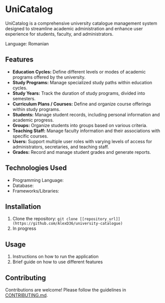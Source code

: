 # UniCatalog

UniCatalog is a comprehensive university catalogue management system designed to streamline academic administration and enhance user experience for students, faculty, and administrators.


Language: Romanian

## Features

- **Education Cycles:** Define different levels or modes of academic programs offered by the university.
- **Study Programs:** Manage specialized study paths within education cycles.
- **Study Years:** Track the duration of study programs, divided into semesters.
- **Curriculum Plans / Courses:** Define and organize course offerings within study programs.
- **Students:** Manage student records, including personal information and academic progress.
- **Groups:** Organize students into groups based on various criteria.
- **Teaching Staff:** Manage faculty information and their associations with specific courses.
- **Users:** Support multiple user roles with varying levels of access for administrators, secretaries, and teaching staff.
- **Grades:** Record and manage student grades and generate reports.

## Technologies Used

- Programming Language: 
- Database: 
- Frameworks/Libraries: 

## Installation

1. Clone the repository: `git clone [[repository_url]](https://github.com/AlexD36/university-catalogue)`
2. In progress

## Usage

1. Instructions on how to run the application
2. Brief guide on how to use different features

## Contributing

Contributions are welcome! Please follow the guidelines in [CONTRIBUTING.md](CONTRIBUTING.md).

